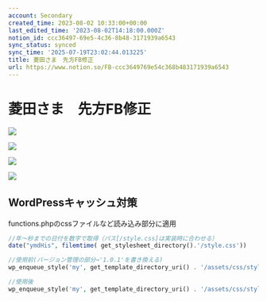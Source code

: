 ```yaml
---
account: Secondary
created_time: 2023-08-02 10:33:00+00:00
last_edited_time: '2023-08-02T14:18:00.000Z'
notion_id: ccc36497-69e5-4c36-8b48-3171939a6543
sync_status: synced
sync_time: '2025-07-19T23:02:44.013225'
title: 菱田さま　先方FB修正
url: https://www.notion.so/FB-ccc3649769e54c368b483171939a6543
---
```


# 菱田さま　先方FB修正

![](https://prod-files-secure.s3.us-west-2.amazonaws.com/d58fe38c-a9d4-4466-aed9-85604b7b2c6d/846a7706-5d8b-44bf-8b49-a0eb6615d26f/%E3%82%B9%E3%82%AF%E3%83%AA%E3%83%BC%E3%83%B3%E3%82%B7%E3%83%A7%E3%83%83%E3%83%88_2023-08-02_19.33.16.png?X-Amz-Algorithm=AWS4-HMAC-SHA256&X-Amz-Content-Sha256=UNSIGNED-PAYLOAD&X-Amz-Credential=ASIAZI2LB466WTUSD3YX%2F20250719%2Fus-west-2%2Fs3%2Faws4_request&X-Amz-Date=20250719T140244Z&X-Amz-Expires=3600&X-Amz-Security-Token=IQoJb3JpZ2luX2VjEI7%2F%2F%2F%2F%2F%2F%2F%2F%2F%2FwEaCXVzLXdlc3QtMiJHMEUCIQCvwsA5cR%2F%2Bf2B%2F1Xx0IVNc4F5xTh1AzkTyH%2FGW9oyrGQIga8GAeVmZ1oPqTpxACHFlcegt%2Fo8Tskj%2Bltvce2f6GFMqiAQIpv%2F%2F%2F%2F%2F%2F%2F%2F%2F%2FARAAGgw2Mzc0MjMxODM4MDUiDJ%2BK%2FT73jjHpi97MUCrcA78%2FdDcAbqKC7Ggs6YDmfohCzIGSRxYEZf5dlEPXvdeEtpZOHjlQit4ZVY69w97WTJPk4iwKG%2BEnD%2BdspTA1dpuHGiySJzRgpQfuY0s52HE5DPbPd3WBujYOL6%2FATxjjPgEJ21jXA9f7BIoS5Yx5AWb7hLv2Wxb01dfohKT%2B5V%2FNom2YdWZfXGenWZBGvvr63Fc5J5lcIn%2BlsHzrZK1%2BTd3BZhCkOYiBvTZUpplJWcar7hk29OCwSOPLF%2F1ZTc8sym8wDjhZ%2BxI937Gx9982iLTReKlvZbJ%2BGghNgO3qxw0SsjCnodJA8ST3YLLKh%2FLPUMIgPaHIeWQOgPQq4jishGjyk44s3xDlhM7v1sVEc7lumSiFlhgfuvwD4IfrEl5tkUgHwTIK4hfWx%2Fdpq2YNmLFUBcYBstBPskbRZIidf7LD%2FllIr5QtFTd9Tr5KaQcmzQabFGKnf5QOlqq1RAAjYYKpPg8Af%2B1kZeVCCGIuV0SMfAmF5ZeMcwdUgjFBfb5j82%2BYk%2BDOj%2B%2BHkKz18IcKHR9%2FVifMRq62vrdseIhWfKt6bz6UezpsJjZb2hQY%2FeCi9o5ytsTMSAjsNbPVmBFse2%2FBZwXFwv4GdBcJTcEqeoD8K2kfV1%2FHBnF4Z0fIMIy47sMGOqUBgZ0I4U%2FZUgpjyYNmP6l7tLG0YViW8A3kDRwjbLfVMCrwoqu4VZQ0Xyj%2BiFvDv6iIFzKgE00bQaZqz8%2BpLftuUx9LSVymuvB4m1tn9RerOwuOLnv8830OBcmwNLuQJH0QiCnciSVykOffLg8sREgth3t9Ixh6B3oA5U%2FB5mH%2FDqVtXf8dY38hF2DHHygxPCbp7t3%2B5Bq0xA8D34TFZezwpWf7XZJO&X-Amz-Signature=f722950ac505d544ed626b45333bd0ecab9bc2bf235b6a1f3cf13cde16b813a6&X-Amz-SignedHeaders=host&x-amz-checksum-mode=ENABLED&x-id=GetObject)

![](https://prod-files-secure.s3.us-west-2.amazonaws.com/d58fe38c-a9d4-4466-aed9-85604b7b2c6d/94b43f66-5692-4aa6-9e98-f67d5d788fe0/%E3%82%B9%E3%82%AF%E3%83%AA%E3%83%BC%E3%83%B3%E3%82%B7%E3%83%A7%E3%83%83%E3%83%88_2023-08-02_19.33.25.png?X-Amz-Algorithm=AWS4-HMAC-SHA256&X-Amz-Content-Sha256=UNSIGNED-PAYLOAD&X-Amz-Credential=ASIAZI2LB466WTUSD3YX%2F20250719%2Fus-west-2%2Fs3%2Faws4_request&X-Amz-Date=20250719T140244Z&X-Amz-Expires=3600&X-Amz-Security-Token=IQoJb3JpZ2luX2VjEI7%2F%2F%2F%2F%2F%2F%2F%2F%2F%2FwEaCXVzLXdlc3QtMiJHMEUCIQCvwsA5cR%2F%2Bf2B%2F1Xx0IVNc4F5xTh1AzkTyH%2FGW9oyrGQIga8GAeVmZ1oPqTpxACHFlcegt%2Fo8Tskj%2Bltvce2f6GFMqiAQIpv%2F%2F%2F%2F%2F%2F%2F%2F%2F%2FARAAGgw2Mzc0MjMxODM4MDUiDJ%2BK%2FT73jjHpi97MUCrcA78%2FdDcAbqKC7Ggs6YDmfohCzIGSRxYEZf5dlEPXvdeEtpZOHjlQit4ZVY69w97WTJPk4iwKG%2BEnD%2BdspTA1dpuHGiySJzRgpQfuY0s52HE5DPbPd3WBujYOL6%2FATxjjPgEJ21jXA9f7BIoS5Yx5AWb7hLv2Wxb01dfohKT%2B5V%2FNom2YdWZfXGenWZBGvvr63Fc5J5lcIn%2BlsHzrZK1%2BTd3BZhCkOYiBvTZUpplJWcar7hk29OCwSOPLF%2F1ZTc8sym8wDjhZ%2BxI937Gx9982iLTReKlvZbJ%2BGghNgO3qxw0SsjCnodJA8ST3YLLKh%2FLPUMIgPaHIeWQOgPQq4jishGjyk44s3xDlhM7v1sVEc7lumSiFlhgfuvwD4IfrEl5tkUgHwTIK4hfWx%2Fdpq2YNmLFUBcYBstBPskbRZIidf7LD%2FllIr5QtFTd9Tr5KaQcmzQabFGKnf5QOlqq1RAAjYYKpPg8Af%2B1kZeVCCGIuV0SMfAmF5ZeMcwdUgjFBfb5j82%2BYk%2BDOj%2B%2BHkKz18IcKHR9%2FVifMRq62vrdseIhWfKt6bz6UezpsJjZb2hQY%2FeCi9o5ytsTMSAjsNbPVmBFse2%2FBZwXFwv4GdBcJTcEqeoD8K2kfV1%2FHBnF4Z0fIMIy47sMGOqUBgZ0I4U%2FZUgpjyYNmP6l7tLG0YViW8A3kDRwjbLfVMCrwoqu4VZQ0Xyj%2BiFvDv6iIFzKgE00bQaZqz8%2BpLftuUx9LSVymuvB4m1tn9RerOwuOLnv8830OBcmwNLuQJH0QiCnciSVykOffLg8sREgth3t9Ixh6B3oA5U%2FB5mH%2FDqVtXf8dY38hF2DHHygxPCbp7t3%2B5Bq0xA8D34TFZezwpWf7XZJO&X-Amz-Signature=6d60e6d8725a5b6cc2f6d7bddbcfeafcff83d28e1d77796178901b1924452403&X-Amz-SignedHeaders=host&x-amz-checksum-mode=ENABLED&x-id=GetObject)

![](https://prod-files-secure.s3.us-west-2.amazonaws.com/d58fe38c-a9d4-4466-aed9-85604b7b2c6d/2535173e-f164-495c-9ae9-618fd3e30279/%E3%82%B9%E3%82%AF%E3%83%AA%E3%83%BC%E3%83%B3%E3%82%B7%E3%83%A7%E3%83%83%E3%83%88_2023-08-02_19.33.41.png?X-Amz-Algorithm=AWS4-HMAC-SHA256&X-Amz-Content-Sha256=UNSIGNED-PAYLOAD&X-Amz-Credential=ASIAZI2LB466WTUSD3YX%2F20250719%2Fus-west-2%2Fs3%2Faws4_request&X-Amz-Date=20250719T140244Z&X-Amz-Expires=3600&X-Amz-Security-Token=IQoJb3JpZ2luX2VjEI7%2F%2F%2F%2F%2F%2F%2F%2F%2F%2FwEaCXVzLXdlc3QtMiJHMEUCIQCvwsA5cR%2F%2Bf2B%2F1Xx0IVNc4F5xTh1AzkTyH%2FGW9oyrGQIga8GAeVmZ1oPqTpxACHFlcegt%2Fo8Tskj%2Bltvce2f6GFMqiAQIpv%2F%2F%2F%2F%2F%2F%2F%2F%2F%2FARAAGgw2Mzc0MjMxODM4MDUiDJ%2BK%2FT73jjHpi97MUCrcA78%2FdDcAbqKC7Ggs6YDmfohCzIGSRxYEZf5dlEPXvdeEtpZOHjlQit4ZVY69w97WTJPk4iwKG%2BEnD%2BdspTA1dpuHGiySJzRgpQfuY0s52HE5DPbPd3WBujYOL6%2FATxjjPgEJ21jXA9f7BIoS5Yx5AWb7hLv2Wxb01dfohKT%2B5V%2FNom2YdWZfXGenWZBGvvr63Fc5J5lcIn%2BlsHzrZK1%2BTd3BZhCkOYiBvTZUpplJWcar7hk29OCwSOPLF%2F1ZTc8sym8wDjhZ%2BxI937Gx9982iLTReKlvZbJ%2BGghNgO3qxw0SsjCnodJA8ST3YLLKh%2FLPUMIgPaHIeWQOgPQq4jishGjyk44s3xDlhM7v1sVEc7lumSiFlhgfuvwD4IfrEl5tkUgHwTIK4hfWx%2Fdpq2YNmLFUBcYBstBPskbRZIidf7LD%2FllIr5QtFTd9Tr5KaQcmzQabFGKnf5QOlqq1RAAjYYKpPg8Af%2B1kZeVCCGIuV0SMfAmF5ZeMcwdUgjFBfb5j82%2BYk%2BDOj%2B%2BHkKz18IcKHR9%2FVifMRq62vrdseIhWfKt6bz6UezpsJjZb2hQY%2FeCi9o5ytsTMSAjsNbPVmBFse2%2FBZwXFwv4GdBcJTcEqeoD8K2kfV1%2FHBnF4Z0fIMIy47sMGOqUBgZ0I4U%2FZUgpjyYNmP6l7tLG0YViW8A3kDRwjbLfVMCrwoqu4VZQ0Xyj%2BiFvDv6iIFzKgE00bQaZqz8%2BpLftuUx9LSVymuvB4m1tn9RerOwuOLnv8830OBcmwNLuQJH0QiCnciSVykOffLg8sREgth3t9Ixh6B3oA5U%2FB5mH%2FDqVtXf8dY38hF2DHHygxPCbp7t3%2B5Bq0xA8D34TFZezwpWf7XZJO&X-Amz-Signature=a59941af1c0f8157a4168b708fd95fb3a22a93d3df035d760fbf2b8eee2f8347&X-Amz-SignedHeaders=host&x-amz-checksum-mode=ENABLED&x-id=GetObject)

![](https://prod-files-secure.s3.us-west-2.amazonaws.com/d58fe38c-a9d4-4466-aed9-85604b7b2c6d/c7fbdebc-478d-4250-ab40-15b99f5b440c/%E3%82%B9%E3%82%AF%E3%83%AA%E3%83%BC%E3%83%B3%E3%82%B7%E3%83%A7%E3%83%83%E3%83%88_2023-08-02_19.33.50.png?X-Amz-Algorithm=AWS4-HMAC-SHA256&X-Amz-Content-Sha256=UNSIGNED-PAYLOAD&X-Amz-Credential=ASIAZI2LB466WTUSD3YX%2F20250719%2Fus-west-2%2Fs3%2Faws4_request&X-Amz-Date=20250719T140244Z&X-Amz-Expires=3600&X-Amz-Security-Token=IQoJb3JpZ2luX2VjEI7%2F%2F%2F%2F%2F%2F%2F%2F%2F%2FwEaCXVzLXdlc3QtMiJHMEUCIQCvwsA5cR%2F%2Bf2B%2F1Xx0IVNc4F5xTh1AzkTyH%2FGW9oyrGQIga8GAeVmZ1oPqTpxACHFlcegt%2Fo8Tskj%2Bltvce2f6GFMqiAQIpv%2F%2F%2F%2F%2F%2F%2F%2F%2F%2FARAAGgw2Mzc0MjMxODM4MDUiDJ%2BK%2FT73jjHpi97MUCrcA78%2FdDcAbqKC7Ggs6YDmfohCzIGSRxYEZf5dlEPXvdeEtpZOHjlQit4ZVY69w97WTJPk4iwKG%2BEnD%2BdspTA1dpuHGiySJzRgpQfuY0s52HE5DPbPd3WBujYOL6%2FATxjjPgEJ21jXA9f7BIoS5Yx5AWb7hLv2Wxb01dfohKT%2B5V%2FNom2YdWZfXGenWZBGvvr63Fc5J5lcIn%2BlsHzrZK1%2BTd3BZhCkOYiBvTZUpplJWcar7hk29OCwSOPLF%2F1ZTc8sym8wDjhZ%2BxI937Gx9982iLTReKlvZbJ%2BGghNgO3qxw0SsjCnodJA8ST3YLLKh%2FLPUMIgPaHIeWQOgPQq4jishGjyk44s3xDlhM7v1sVEc7lumSiFlhgfuvwD4IfrEl5tkUgHwTIK4hfWx%2Fdpq2YNmLFUBcYBstBPskbRZIidf7LD%2FllIr5QtFTd9Tr5KaQcmzQabFGKnf5QOlqq1RAAjYYKpPg8Af%2B1kZeVCCGIuV0SMfAmF5ZeMcwdUgjFBfb5j82%2BYk%2BDOj%2B%2BHkKz18IcKHR9%2FVifMRq62vrdseIhWfKt6bz6UezpsJjZb2hQY%2FeCi9o5ytsTMSAjsNbPVmBFse2%2FBZwXFwv4GdBcJTcEqeoD8K2kfV1%2FHBnF4Z0fIMIy47sMGOqUBgZ0I4U%2FZUgpjyYNmP6l7tLG0YViW8A3kDRwjbLfVMCrwoqu4VZQ0Xyj%2BiFvDv6iIFzKgE00bQaZqz8%2BpLftuUx9LSVymuvB4m1tn9RerOwuOLnv8830OBcmwNLuQJH0QiCnciSVykOffLg8sREgth3t9Ixh6B3oA5U%2FB5mH%2FDqVtXf8dY38hF2DHHygxPCbp7t3%2B5Bq0xA8D34TFZezwpWf7XZJO&X-Amz-Signature=ef2dc0398cb553fa15da3150cb48cfc4ecb0997b9c504fc120b18275fe86c35f&X-Amz-SignedHeaders=host&x-amz-checksum-mode=ENABLED&x-id=GetObject)

## WordPressキャッシュ対策

functions.phpのcssファイルなど読み込み部分に適用

```php
//年〜秒までの日付を数字で取得（パス[/style.css]は実装時に合わせる）
date("ymdHis", filemtime( get_stylesheet_directory().'/style.css'))

//使用前(バージョン管理の部分→'1.0.1'を書き換える)
wp_enqueue_style('my', get_template_directory_uri() . '/assets/css/styles.css', array(), '1.0.1', 'all');

//使用後
wp_enqueue_style('my', get_template_directory_uri() . '/assets/css/styles.css', array(), date("ymdHis", filemtime(get_stylesheet_directory() . '/assets/css/styles.css')), 'all');
```
